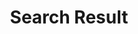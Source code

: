 ---
title: "Search Result"
description: "Search results"
layout: "search"
draft: false
popup: false
---